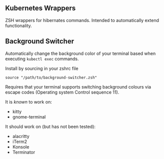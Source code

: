 Kubernetes Wrappers
-------------------

ZSH wrappers for hibernates commands. Intended to automatically extend functionality.

## Background Switcher

Automatically change the background color of your terminal based when executing `kubectl exec` commands.

Install by sourcing in your zshrc file

`source "/path/to/background-switcher.zsh"`

Requires that your terminal supports switching background colours via escape codes (Operating system Control sequence 11).

It is _known_ to work on:
- kitty
- gnome-terminal

It should work on (but has not been tested):
- alacritty
- iTerm2
- Konsole
- Terminator
